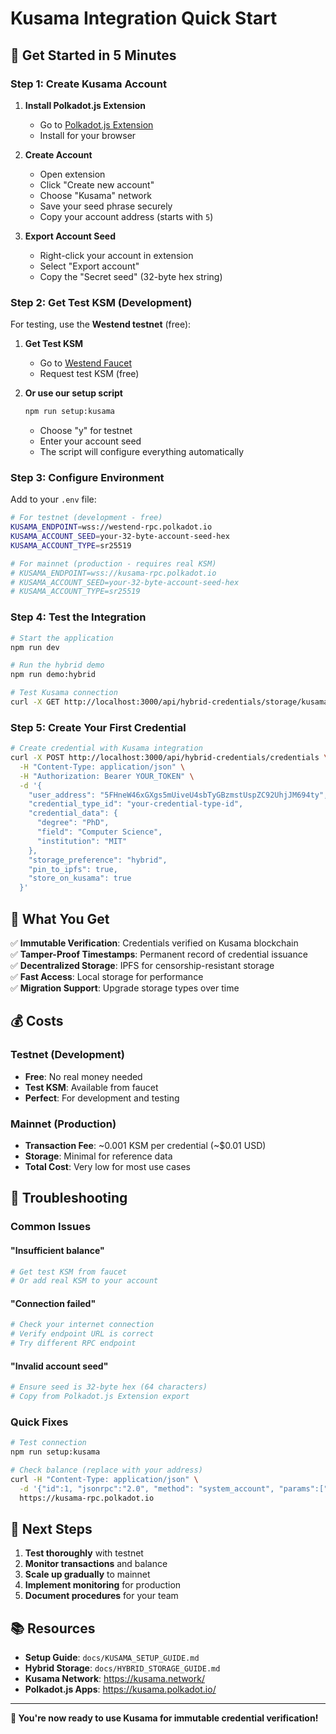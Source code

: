 # Kusama Integration Quick Start

## 🚀 Get Started in 5 Minutes

### **Step 1: Create Kusama Account**

1. **Install Polkadot.js Extension**
   - Go to [Polkadot.js Extension](https://polkadot.js.org/extension/)
   - Install for your browser

2. **Create Account**
   - Open extension
   - Click "Create new account"
   - Choose "Kusama" network
   - Save your seed phrase securely
   - Copy your account address (starts with `5`)

3. **Export Account Seed**
   - Right-click your account in extension
   - Select "Export account"
   - Copy the "Secret seed" (32-byte hex string)

### **Step 2: Get Test KSM (Development)**

For testing, use the **Westend testnet** (free):

1. **Get Test KSM**
   - Go to [Westend Faucet](https://wiki.polkadot.network/docs/learn-DOT#getting-westies)
   - Request test KSM (free)

2. **Or use our setup script**

   ```bash
   npm run setup:kusama
   ```

   - Choose "y" for testnet
   - Enter your account seed
   - The script will configure everything automatically

### **Step 3: Configure Environment**

Add to your `.env` file:

```bash
# For testnet (development - free)
KUSAMA_ENDPOINT=wss://westend-rpc.polkadot.io
KUSAMA_ACCOUNT_SEED=your-32-byte-account-seed-hex
KUSAMA_ACCOUNT_TYPE=sr25519

# For mainnet (production - requires real KSM)
# KUSAMA_ENDPOINT=wss://kusama-rpc.polkadot.io
# KUSAMA_ACCOUNT_SEED=your-32-byte-account-seed-hex
# KUSAMA_ACCOUNT_TYPE=sr25519
```

### **Step 4: Test the Integration**

```bash
# Start the application
npm run dev

# Run the hybrid demo
npm run demo:hybrid

# Test Kusama connection
curl -X GET http://localhost:3000/api/hybrid-credentials/storage/kusama/test
```

### **Step 5: Create Your First Credential**

```bash
# Create credential with Kusama integration
curl -X POST http://localhost:3000/api/hybrid-credentials/credentials \
  -H "Content-Type: application/json" \
  -H "Authorization: Bearer YOUR_TOKEN" \
  -d '{
    "user_address": "5FHneW46xGXgs5mUiveU4sbTyGBzmstUspZC92UhjJM694ty",
    "credential_type_id": "your-credential-type-id",
    "credential_data": {
      "degree": "PhD",
      "field": "Computer Science",
      "institution": "MIT"
    },
    "storage_preference": "hybrid",
    "pin_to_ipfs": true,
    "store_on_kusama": true
  }'
```

## 🎯 What You Get

✅ **Immutable Verification**: Credentials verified on Kusama blockchain  
✅ **Tamper-Proof Timestamps**: Permanent record of credential issuance  
✅ **Decentralized Storage**: IPFS for censorship-resistant storage  
✅ **Fast Access**: Local storage for performance  
✅ **Migration Support**: Upgrade storage types over time

## 💰 Costs

### **Testnet (Development)**

- **Free**: No real money needed
- **Test KSM**: Available from faucet
- **Perfect**: For development and testing

### **Mainnet (Production)**

- **Transaction Fee**: ~0.001 KSM per credential (~$0.01 USD)
- **Storage**: Minimal for reference data
- **Total Cost**: Very low for most use cases

## 🔧 Troubleshooting

### **Common Issues**

#### **"Insufficient balance"**

```bash
# Get test KSM from faucet
# Or add real KSM to your account
```

#### **"Connection failed"**

```bash
# Check your internet connection
# Verify endpoint URL is correct
# Try different RPC endpoint
```

#### **"Invalid account seed"**

```bash
# Ensure seed is 32-byte hex (64 characters)
# Copy from Polkadot.js Extension export
```

### **Quick Fixes**

```bash
# Test connection
npm run setup:kusama

# Check balance (replace with your address)
curl -H "Content-Type: application/json" \
  -d '{"id":1, "jsonrpc":"2.0", "method": "system_account", "params":["YOUR_ADDRESS"]}' \
  https://kusama-rpc.polkadot.io
```

## 🚀 Next Steps

1. **Test thoroughly** with testnet
2. **Monitor transactions** and balance
3. **Scale up gradually** to mainnet
4. **Implement monitoring** for production
5. **Document procedures** for your team

## 📚 Resources

- **Setup Guide**: `docs/KUSAMA_SETUP_GUIDE.md`
- **Hybrid Storage**: `docs/HYBRID_STORAGE_GUIDE.md`
- **Kusama Network**: https://kusama.network/
- **Polkadot.js Apps**: https://kusama.polkadot.io/

---

**🎉 You're now ready to use Kusama for immutable credential verification!**
